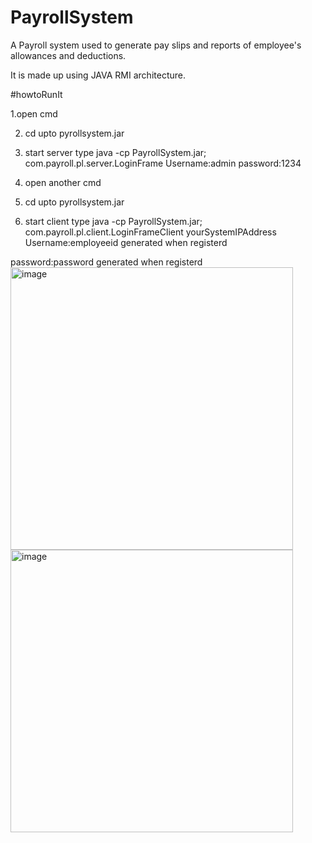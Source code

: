 # PayrollSystem

A Payroll system used to generate pay slips and reports of employee's allowances and deductions.

It is made up using JAVA RMI architecture.



#howtoRunIt

1.open cmd

2. cd upto pyrollsystem.jar

3. start server type  java -cp PayrollSystem.jar; com.payroll.pl.server.LoginFrame Username:admin password:1234


4. open another cmd 

5. cd upto pyrollsystem.jar

6. start client type java -cp PayrollSystem.jar; com.payroll.pl.client.LoginFrameClient yourSystemIPAddress
Username:employeeid generated when registerd

password:password generated when registerd
<img width="452" alt="image" src="https://github.com/MKLakshitha/PayrollSystem/assets/93935134/bae3a699-78bd-48d0-8b4a-a0f8930237cc">
<img width="452" alt="image" src="https://github.com/MKLakshitha/PayrollSystem/assets/93935134/cdf8fd3d-8895-40dd-a0f5-a270b6e15a86">






